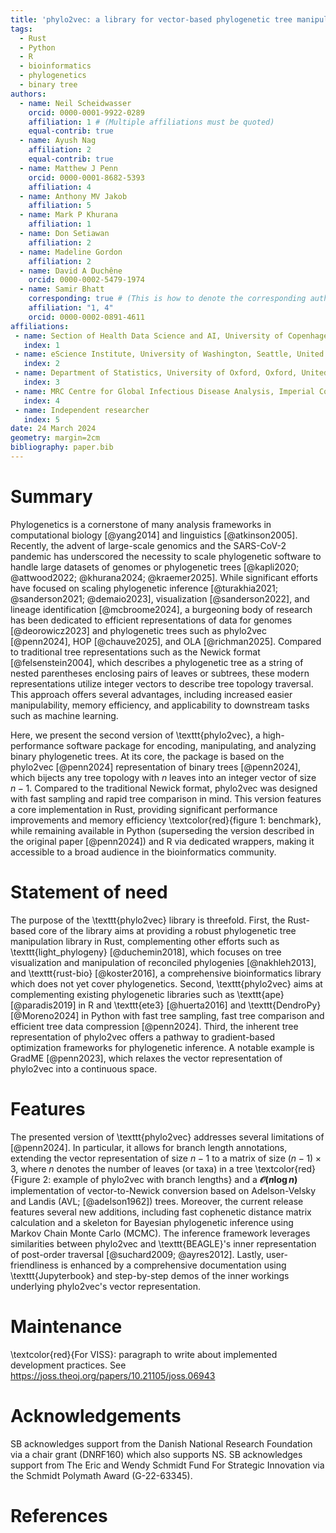 ```yaml
---
title: 'phylo2vec: a library for vector-based phylogenetic tree manipulation'
tags:
  - Rust
  - Python
  - R
  - bioinformatics
  - phylogenetics
  - binary tree
authors:
  - name: Neil Scheidwasser
    orcid: 0000-0001-9922-0289
    affiliation: 1 # (Multiple affiliations must be quoted)
    equal-contrib: true
  - name: Ayush Nag
    affiliation: 2
    equal-contrib: true
  - name: Matthew J Penn
    orcid: 0000-0001-8682-5393
    affiliation: 4
  - name: Anthony MV Jakob
    affiliation: 5
  - name: Mark P Khurana
    affiliation: 1
  - name: Don Setiawan
    affiliation: 2
  - name: Madeline Gordon
    affiliation: 2
  - name: David A Duchêne
    orcid: 0000-0002-5479-1974
  - name: Samir Bhatt
    corresponding: true # (This is how to denote the corresponding author)
    affiliation: "1, 4"
    orcid: 0000-0002-0891-4611
affiliations:
 - name: Section of Health Data Science and AI, University of Copenhagen, Copenhagen
   index: 1
 - name: eScience Institute, University of Washington, Seattle, United States
   index: 2
 - name: Department of Statistics, University of Oxford, Oxford, United Kingdom
   index: 3
 - name: MRC Centre for Global Infectious Disease Analysis, Imperial College London, London, United Kingdom
   index: 4
 - name: Independent researcher
   index: 5
date: 24 March 2024
geometry: margin=2cm
bibliography: paper.bib
---
```


# Summary

Phylogenetics is a cornerstone of many analysis frameworks in computational biology [@yang2014] and linguistics [@atkinson2005]. Recently, the advent of large-scale genomics and the SARS-CoV-2 pandemic has underscored the necessity to scale phylogenetic software to handle large datasets of genomes or phylogenetic trees [@kapli2020; @attwood2022; @khurana2024; @kraemer2025]. While significant efforts have focused on scaling phylogenetic inference [@turakhia2021; @sanderson2021; @demaio2023], visualization [@sanderson2022], and lineage identification [@mcbroome2024], a burgeoning body of research has been dedicated to efficient representations of data for genomes [@deorowicz2023] and phylogenetic trees such as phylo2vec [@penn2024], HOP [@chauve2025], and OLA [@richman2025]. Compared to traditional tree representations such as the Newick format [@felsenstein2004], which describes a phylogenetic tree as a string of nested parentheses enclosing pairs of leaves or subtrees, these modern representations utilize integer vectors to describe tree topology traversal. This approach offers several advantages, including increased easier manipulability, memory efficiency, and applicability to downstream tasks such as machine learning.

Here, we present the second version of \texttt{phylo2vec}, a high-performance software package for encoding, manipulating, and analyzing binary phylogenetic trees.  At its core, the package is based on the phylo2vec [@penn2024] representation of binary trees [@penn2024], which bijects any tree topology with $n$ leaves into an integer vector of size $n-1$. Compared to the traditional Newick format, phylo2vec was designed with fast sampling and rapid tree comparison in mind. This version features a core implementation in Rust, providing significant performance improvements and memory efficiency \textcolor{red}{figure 1: benchmark}, while remaining available in Python (superseding the version described in the original paper [@penn2024]) and R via dedicated wrappers, making it accessible to a broad audience in the bioinformatics community.

# Statement of need

The purpose of the \texttt{phylo2vec} library is threefold. First, the Rust-based core of the library aims at providing a robust phylogenetic tree manipulation library in Rust, complementing other efforts such as \texttt{light\_phylogeny} [@duchemin2018], which focuses on tree visualization and manipulation of reconciled phylogenies [@nakhleh2013], and \texttt{rust-bio} [@koster2016], a comprehensive bioinformatics library which does not yet cover phylogenetics. Second, \texttt{phylo2vec} aims at complementing existing phylogenetic libraries such as \texttt{ape} [@paradis2019] in R and \texttt{ete3} [@huerta2016] and \texttt{DendroPy} [@Moreno2024] in Python with fast tree sampling, fast tree comparison and efficient tree data compression [@penn2024]. Third, the inherent tree representation of phylo2vec offers a pathway to gradient-based optimization frameworks for phylogenetic inference. A notable example is GradME [@penn2023], which relaxes the vector representation of phylo2vec into a continuous space.

# Features

The presented version of \texttt{phylo2vec} addresses several limitations of [@penn2024]. In particular, it allows for branch length annotations, extending the vector representation of size $n-1$ to a matrix of size $(n-1) \times 3$, where $n$ denotes the number of leaves (or taxa) in a tree \textcolor{red}{Figure 2: example of phylo2vec with branch lengths}
and a **$\mathcal{O}(n \log n)$** implementation of vector-to-Newick conversion based on Adelson-Velsky and Landis (AVL; [@adelson1962]) trees. Moreover, the current release features several new additions, including fast cophenetic distance matrix calculation and a skeleton for Bayesian phylogenetic inference using Markov Chain Monte Carlo (MCMC). The inference framework leverages similarities between phylo2vec and \texttt{BEAGLE}'s inner representation of post-order traversal [@suchard2009; @ayres2012]. Lastly, user-friendliness is enhanced by a comprehensive documentation using \texttt{Jupyterbook} and step-by-step demos of the inner workings underlying phylo2vec's vector representation.

# Maintenance

\textcolor{red}{For VISS}: paragraph to write about implemented development practices. See <https://joss.theoj.org/papers/10.21105/joss.06943>

# Acknowledgements

SB acknowledges support from the Danish National Research Foundation via a chair grant (DNRF160) which also supports NS. SB acknowledges support from The Eric and Wendy Schmidt Fund For Strategic Innovation via the Schmidt Polymath Award (G-22-63345).

# References
